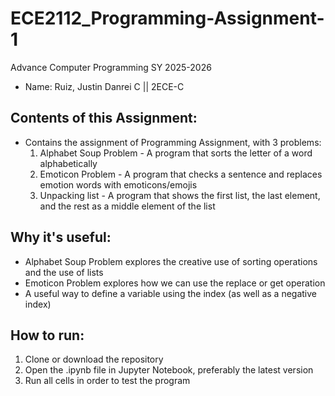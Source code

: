 # ECE2112_Programming-Assignment-1
Advance Computer Programming SY 2025-2026
- Name: Ruiz, Justin Danrei C || 2ECE-C

## Contents of this Assignment:
- Contains the assignment of Programming Assignment, with 3 problems:
   1. Alphabet Soup Problem - A program that sorts the letter of a word alphabetically
   2. Emoticon Problem - A program that checks a sentence and replaces emotion words with emoticons/emojis
   3. Unpacking list - A program that shows the first list, the last element, and the rest as a middle element of the list
## Why it's useful:
- Alphabet Soup Problem explores the creative use of sorting operations and the use of lists
- Emoticon Problem explores how we can use the replace or get operation
- A useful way to define a variable using the index (as well as a negative index)

## How to run:
1. Clone or download the repository
2. Open the .ipynb file in Jupyter Notebook, preferably the latest version
3. Run all cells in order to test the program
